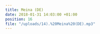 ```yaml
---
title: Meina (DE)
date: 2018-01-31 14:03:00 +01:00
position: 16
file: "/uploads/14).%20Meina%20(DE).mp3"
---
```


